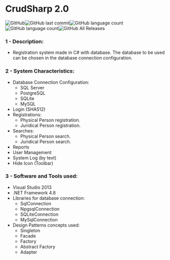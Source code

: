 # CrudSharp 2.0

![GitHub](https://img.shields.io/github/license/anderson-81/crud-sharp)![GitHub last commit](https://img.shields.io/github/last-commit/anderson-81/crud-sharp)![GitHub language count](https://img.shields.io/github/languages/count/anderson-81/crud-sharp)![GitHub language count](https://img.shields.io/github/languages/count/anderson-81/crud-sharp)![GitHub All Releases](https://img.shields.io/github/downloads/anderson-81/crud-sharp/total)

### 1 - Description:
- Registration system made in C# with database. The database to be used can be chosen in the database connection configuration.

### 2 - System Characteristics:
- Database Connection Configuration:
    - SQL Server
    - PostgreSQL
    - SQLite
    - MySQL
- Login (SHA512)
- Registrations:
    - Physical Person registration.
    - Juridical Person registration.
- Searches:
    - Physical Person search.
    - Juridical Person search.
- Reports
- User Management
- System Log (by text)
- Hide Icon (Toolbar)

### 3 - Software and Tools used:
- Visual Studio 2013
- .NET Framework 4.8 
- Libraries for database connection:
    - SqlConnection
    - NpgsqlConnection
    - SQLiteConnection
    - MySqlConnection
- Design Patterns concepts used:
    - Singleton
    - Facade
    - Factory
    - Abstract Factory
    - Adapter